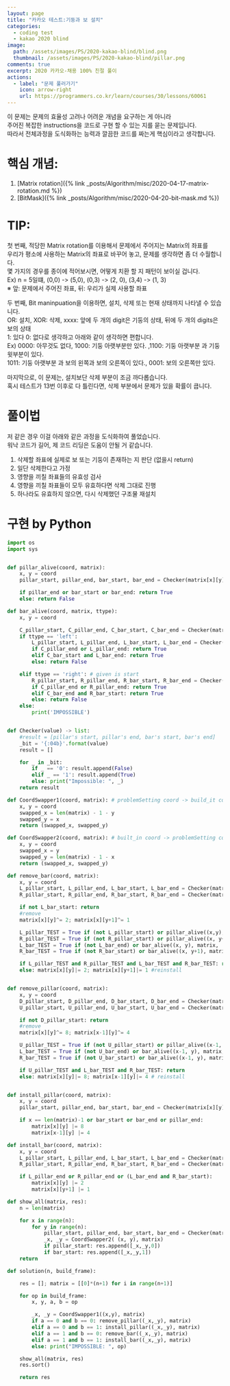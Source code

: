 ```yaml
---
layout: page
title: "카카오 테스트:기둥과 보 설치"
categories:
  - coding test
  - kakao 2020 blind
image:
  path: /assets/images/PS/2020-kakao-blind/blind.png
  thumbnail: /assets/images/PS/2020-kakao-blind/pillar.png
comments: true
excerpt: 2020 카카오-채용 100% 친절 풀이
actions:
  - label: "문제 풀러가기"
    icon: arrow-right
    url: https://programmers.co.kr/learn/courses/30/lessons/60061
---
```


이 문제는 문제의 효율성 고려나 어려운 개념을 요구하는 게 아니라<br/>
주어진 복잡한 instructions을 코드로 구현 할 수 있는 지를 묻는 문제입니다.<br/>
따라서 전체과정을 도식화하는 능력과 깔끔한 코드를 짜는게 핵심이라고 생각합니다.<br/>

# 핵심 개념:
1. [Matrix rotation]({% link _posts/Algorithm/misc/2020-04-17-matrix-rotation.md %})
2. [BitMask]({% link _posts/Algorithm/misc/2020-04-20-bit-mask.md %})

# TIP:
첫 번째, 적당한 Matrix rotation를 이용해서 문제에서 주어지는 Matrix의 좌표를<br/>
우리가 평소에 사용하는 Matrix의 좌표로 바꾸어 놓고, 문제를 생각하면 좀 더 수월합니다.<br/>
몇 가지의 경우를 종이에 적어보시면, 어떻게 치환 할 지 패턴이 보이실 겁니다.<br/>
Ex) n = 5일떄, (0,0) -> (5,0), (0,3) -> (2, 0), (3,4) -> (1, 3)<br/>
※ 앞: 문제에서 주어진 좌표, 뒤: 우리가 실제 사용할 좌표<br/>

두 번째, Bit maninpuation을 이용하면, 설치, 삭제 또는 현재 상태까지 나타낼 수 있습니다.<br/>
OR: 설치, XOR: 삭제, xxxx: 앞에 두 개의 digit은 기둥의 상태, 뒤에 두 개의 digits은 보의 상태<br/>
1: 있다 0: 없다로 생각하고 아래와 같이 생각하면 편합니다.<br/>
Ex) 0000: 아무것도 없다, 1000: 기둥 아랫부분만 있다. ,1100: 기둥 아랫부분 과 기둥 윗부분이 있다.<br/>
1011: 기둥 아랫부분 과 보의 왼쪽과 보의 오른쪽이 있다., 0001: 보의 오른쪽만 있다.<br/>

마지막으로, 이 문제는, 설치보단 삭제 부분이 조금 까다롭습니다.<br/>
혹시 테스트가 13번 이후로 다 틀린다면, 삭제 부분에서 문제가 있을 확률이 큽니다.<br/>

# 풀이법
저 같은 경우 이걸 아래와 같은 과정을 도식화하여 풀었습니다.<br/>
워낙 코드가 길어, 제 코드 리딩은 도움이 안될 거 같습니다.

1. 삭제할 좌표에 실제로 보 또는 기둥이 존재하는 지 판단 (없을시 return)
2. 일단 삭제한다고 가정
3. 영향을 끼칠 좌표들의 유효성 검사
4. 영향을 끼칠 좌표들이 모두 유효하다면 삭제 그대로 진행
5. 하나라도 유효하지 않으면, 다시 삭제했던 구조물 재설치


# 구현 by Python

```python
import os
import sys


def pillar_alive(coord, matrix):
    x, y = coord
    pillar_start, pillar_end, bar_start, bar_end = Checker(matrix[x][y])

    if pillar_end or bar_start or bar_end: return True
    else: return False

def bar_alive(coord, matrix, ttype):
    x, y = coord

    C_pillar_start, C_pillar_end, C_bar_start, C_bar_end = Checker(matrix[x][y])
    if ttype == 'left':
        L_pillar_start, L_pillar_end, L_bar_start, L_bar_end = Checker(matrix[x][y-1])
        if C_pillar_end or L_pillar_end: return True
        elif C_bar_start and L_bar_end: return True
        else: return False

    elif ttype == 'right': # given is start
        R_pillar_start, R_pillar_end, R_bar_start, R_bar_end = Checker(matrix[x][y+1])
        if C_pillar_end or R_pillar_end: return True
        elif C_bar_end and R_bar_start: return True
        else: return False
    else:
        print('IMPOSSIBLE')


def Checker(value) -> list:
    #result = [pillar's start, pillar's end, bar's start, bar's end]
    _bit = '{:04b}'.format(value)
    result = []

    for _ in _bit:
        if _ == '0': result.append(False)
        elif _ == '1': result.append(True)
        else: print("Impossible: ", _)
    return result

def CoordSwapper1(coord, matrix): # problemSetting coord -> build_it coord
    x, y = coord
    swapped_x = len(matrix) - 1 - y
    swapped_y = x
    return (swapped_x, swapped_y)

def CoordSwapper2(coord, matrix): # built_in coord -> problemSetting coord
    x, y = coord
    swapped_x = y
    swapped_y = len(matrix) - 1 - x
    return (swapped_x, swapped_y)

def remove_bar(coord, matrix):
    x, y = coord
    L_pillar_start, L_pillar_end, L_bar_start, L_bar_end = Checker(matrix[x][y])
    R_pillar_start, R_pillar_end, R_bar_start, R_bar_end = Checker(matrix[x][y+1])

    if not L_bar_start: return
    #remove
    matrix[x][y]^= 2; matrix[x][y+1]^= 1

    L_pillar_TEST = True if (not L_pillar_start) or pillar_alive((x,y), matrix) else False
    R_pillar_TEST = True if (not R_pillar_start) or pillar_alive((x, y+1), matrix) else False
    L_bar_TEST = True if (not L_bar_end) or bar_alive((x, y), matrix, 'left') else False
    R_bar_TEST = True if (not R_bar_start) or bar_alive((x, y+1), matrix, 'right') else False

    if L_pillar_TEST and R_pillar_TEST and L_bar_TEST and R_bar_TEST: return
    else: matrix[x][y]|= 2; matrix[x][y+1]|= 1 #reinstall


def remove_pillar(coord, matrix):
    x, y = coord
    D_pillar_start, D_pillar_end, D_bar_start, D_bar_end = Checker(matrix[x][y])
    U_pillar_start, U_pillar_end, U_bar_start, U_bar_end = Checker(matrix[x-1][y])

    if not D_pillar_start: return
    #remove
    matrix[x][y]^= 8; matrix[x-1][y]^= 4

    U_pillar_TEST = True if (not U_pillar_start) or pillar_alive((x-1, y), matrix) else False
    L_bar_TEST = True if (not U_bar_end) or bar_alive((x-1, y), matrix, 'left') else False
    R_bar_TEST = True if (not U_bar_start) or bar_alive((x-1, y), matrix, 'right') else False

    if U_pillar_TEST and L_bar_TEST and R_bar_TEST: return
    else: matrix[x][y]|= 8; matrix[x-1][y]|= 4 # reinstall


def install_pillar(coord, matrix):
    x, y = coord
    pillar_start, pillar_end, bar_start, bar_end = Checker(matrix[x][y])

    if x == len(matrix)-1 or bar_start or bar_end or pillar_end:
        matrix[x][y] |= 8
        matrix[x-1][y] |= 4

def install_bar(coord, matrix):
    x, y = coord
    L_pillar_start, L_pillar_end, L_bar_start, L_bar_end = Checker(matrix[x][y])
    R_pillar_start, R_pillar_end, R_bar_start, R_bar_end = Checker(matrix[x][y+1])

    if L_pillar_end or R_pillar_end or (L_bar_end and R_bar_start):
        matrix[x][y] |= 2
        matrix[x][y+1] |= 1

def show_all(matrix, res):
    n = len(matrix)

    for x in range(n):
        for y in range(n):
            pillar_start, pillar_end, bar_start, bar_end = Checker(matrix[x][y])
            _x, _y = CoordSwapper2( (x, y), matrix)
            if pillar_start: res.append([_x,_y,0])
            if bar_start: res.append([_x,_y,1])
    return

def solution(n, build_frame):

    res = []; matrix = [[0]*(n+1) for i in range(n+1)]

    for op in build_frame:
        x, y, a, b = op

        _x, _y = CoordSwapper1((x,y), matrix)
        if a == 0 and b == 0: remove_pillar((_x,_y), matrix)
        elif a == 0 and b == 1: install_pillar((_x,_y), matrix)
        elif a == 1 and b == 0: remove_bar((_x,_y), matrix)
        elif a == 1 and b == 1: install_bar((_x,_y), matrix)
        else: print("IMPOSSIBLE: ", op)

    show_all(matrix, res)
    res.sort()

    return res
```

